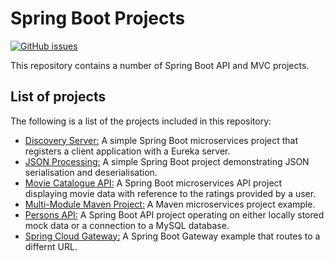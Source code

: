 # Spring Boot Projects
[![GitHub issues](https://img.shields.io/github/issues/Carla-de-Beer/Spring-Boot-Projects.svg?style=flat-square)](https://github.com/Carla-de-Beer/spring-boot-projects/issues)

This repository contains a number of Spring Boot API and MVC projects.

## List of projects

The following is a list of the projects included in this repository:

* [Discovery Server:](https://github.com/Carla-de-Beer/Spring-Boot-Projects/tree/master/discovery-server) A simple Spring Boot microservices project that registers a client application with a Eureka server.
* [JSON Processing:](https://github.com/Carla-de-Beer/Spring-Boot-Projects/tree/master/json-processing) A simple Spring Boot project demonstrating JSON serialisation and deserialisation.
* [Movie Catalogue API:](https://github.com/Carla-de-Beer/Spring-Boot-Projects/tree/master/movie-catalogue-api) A Spring Boot microservices API project displaying movie data with reference to the ratings provided by a user.
* [Multi-Module Maven Project:](https://github.com/Carla-de-Beer/Spring-Boot-Projects/tree/master/multi-module-maven) A Maven microservices project example.
* [Persons API:](https://github.com/Carla-de-Beer/Spring-Boot-Projects/tree/master/persons-api) A Spring Boot API project operating on either locally stored mock data or a connection to a MySQL database.
* [Spring Cloud Gateway:](https://github.com/Carla-de-Beer/Spring-Boot-Projects/tree/master/spring-cloud-gateway) A Spring Boot Gateway example that routes to a differnt URL.
